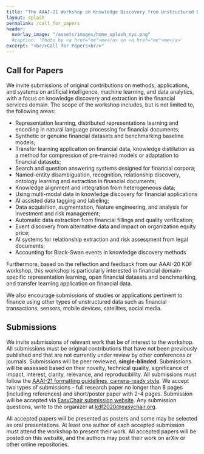 ```yaml
---
title: "The AAAI-21 Workshop on Knowledge Discovery from Unstructured Data in Financial Services"
layout: splash
permalink: /call_for_papers
header:
  overlay_image: "/assets/images/home_splash_nyc.png"
  #caption: 'Photo by <a href="me">me</a> on <a href="me">me</a>'
excerpt: "<br/>Call for Papers<br/>"
---
```


<h2>Call for Papers</h2>

We invite submissions of original contributions on methods, applications, and systems on artificial intelligence, machine learning, and data analytics, with a focus on knowledge discovery and extraction in the financial services domain. The scope of the workshop includes, but is not limited to, the following areas:

- Representation learning, distributed representations learning and encoding in natural language processing for financial documents;
- Synthetic or genuine financial datasets and benchmarking baseline models;
- Transfer learning application on financial data, knowledge distillation as a method for compression of pre-trained models or adaptation to financial datasets;
- Search and question answering systems designed for financial corpora;
- Named-entity disambiguation, recognition, relationship discovery, ontology learning and extraction in financial documents;
- Knowledge alignment and integration from heterogeneous data;
- Using multi-modal data in knowledge discovery for financial applications
- AI assisted data tagging and labeling;
- Data acquisition, augmentation, feature engineering, and analysis for investment and risk management;
- Automatic data extraction from financial fillings and quality verification; 
- Event discovery from alternative data and impact on organization equity price;
- AI systems for relationship extraction and risk assessment from legal documents;
- Accounting for Black-Swan events in knowledge discovery methods


Furthermore, based on the reflection and feedback from our AAAI-20 KDF workshop, this workshop is particularly interested in financial domain-specific representation learning, open financial datasets and benchmarking, and transfer learning application on financial data.

We also encourage submissions of studies or applications pertinent to finance using other types of unstructured data such as financial transactions, sensors, mobile devices, satellites, social media.

<h2>Submissions</h2>

We invite submissions of relevant work that be of interest to the workshop. All submissions must be original contributions that have not been previously published and that are not currently under review by other conferences or journals. Submissions will be peer reviewed, **single-blinded**. Submissions will be assessed based on their novelty, technical quality, significance of impact, interest, clarity, relevance, and reproducibility. All submissions must follow the [AAAI-21 formatting guidelines, camera-ready style](https://www.aaai.org/Publications/Templates/AuthorKit21.zip). We accept two types of submissions - full research paper no longer than 8 pages (including references) and short/poster paper with 2-4 pages. Submission will be accepted via [EasyChair submission website](https://easychair.org/conferences/?conf=kdf2021). Any submission questions, write to the organizer at kdf2020@easychair.org.

All accepted papers will be presented as posters and some may be selected as oral presentations. At least one author of each accepted submission must attend the workshop to present their work. All accepted papers will be posted on this website, and the authors may post their work on arXiv or other online repositories.

